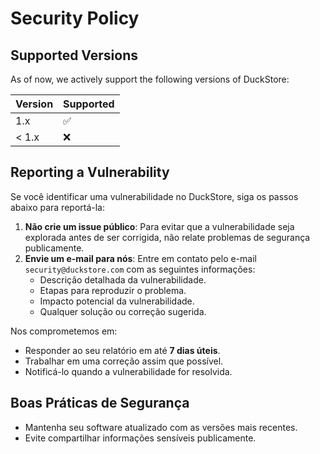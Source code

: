 # Security Policy

## Supported Versions

As of now, we actively support the following versions of DuckStore:

| Version | Supported          |
|---------|--------------------|
| 1.x     | :white_check_mark: |
| < 1.x   | :x:                |

## Reporting a Vulnerability

Se você identificar uma vulnerabilidade no DuckStore, siga os passos abaixo para reportá-la:

1. **Não crie um issue público**: Para evitar que a vulnerabilidade seja explorada antes de ser corrigida, não relate problemas de segurança publicamente.
2. **Envie um e-mail para nós**: Entre em contato pelo e-mail `security@duckstore.com` com as seguintes informações:
   - Descrição detalhada da vulnerabilidade.
   - Etapas para reproduzir o problema.
   - Impacto potencial da vulnerabilidade.
   - Qualquer solução ou correção sugerida.

Nos comprometemos em:

- Responder ao seu relatório em até **7 dias úteis**.
- Trabalhar em uma correção assim que possível.
- Notificá-lo quando a vulnerabilidade for resolvida.

## Boas Práticas de Segurança

- Mantenha seu software atualizado com as versões mais recentes.
- Evite compartilhar informações sensíveis publicamente.
